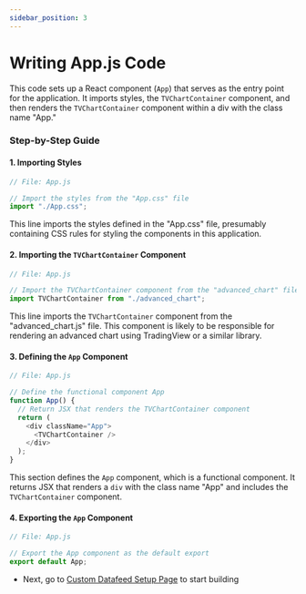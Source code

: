 ```yaml
---
sidebar_position: 3
---
```


# Writing App.js Code

This code sets up a React component (`App`) that serves as the entry point for the application. It imports styles, the `TVChartContainer` component, and then renders the `TVChartContainer` component within a div with the class name "App."

### Step-by-Step Guide

#### 1. Importing Styles

```javascript
// File: App.js

// Import the styles from the "App.css" file
import "./App.css";
```

This line imports the styles defined in the "App.css" file, presumably containing CSS rules for styling the components in this application.

#### 2. Importing the `TVChartContainer` Component

```javascript
// File: App.js

// Import the TVChartContainer component from the "advanced_chart" file
import TVChartContainer from "./advanced_chart";
```

This line imports the `TVChartContainer` component from the "advanced_chart.js" file. This component is likely to be responsible for rendering an advanced chart using TradingView or a similar library.

#### 3. Defining the `App` Component

```javascript
// File: App.js

// Define the functional component App
function App() {
  // Return JSX that renders the TVChartContainer component
  return (
    <div className="App">
      <TVChartContainer />
    </div>
  );
}
```

This section defines the `App` component, which is a functional component. It returns JSX that renders a `div` with the class name "App" and includes the `TVChartContainer` component.

#### 4. Exporting the `App` Component

```javascript
// File: App.js

// Export the App component as the default export
export default App;
```


- Next, go to [Custom Datafeed Setup Page](https://docs.bitquery.io/docs/usecases/tradingview-advanced-charts/datafeed/) to start building
